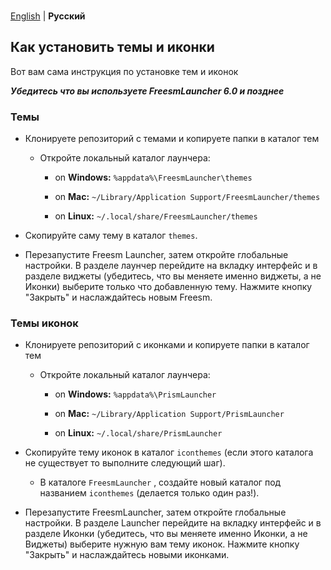   </div>
  
  <br />

  <p>
    <a href="https://github.com/FreesmTeam/Themes/blob/main/documentation.md">English</a> | <strong>Русский</strong><br />
  </p>
  
</div>

## Как установить темы и иконки

Вот вам сама инструкция по установке тем и иконок

**_Убедитесь что вы используете FreesmLauncher 6.0 и позднее_**

### Темы

- Клонируете репозиторий с темами и копируете папки в каталог тем

  - Откройте локальный каталог лаунчера:

    - on **Windows:** `%appdata%\FreesmLauncher\themes`

    - on **Mac:** `~/Library/Application Support/FreesmLauncher/themes`

    - on **Linux:** `~/.local/share/FreesmLauncher/themes`

- Скопируйте саму тему в каталог `themes`.

- Перезапустите Freesm Launcher, затем откройте глобальные настройки. В разделе лаунчер перейдите на вкладку интерфейс и в разделе виджеты (убедитесь, что вы меняете именно виджеты, а не Иконки) выберите только что добавленную тему. Нажмите кнопку "Закрыть" и наслаждайтесь новым Freesm.
### Темы иконок

- Клонируете репозиторий с иконками и копируете папки в каталог тем

  - Откройте локальный каталог лаунчера:

    - on **Windows:** `%appdata%\PrismLauncher`

    - on **Mac:** `~/Library/Application Support/PrismLauncher`

    - on **Linux:** `~/.local/share/PrismLauncher`

- Скопируйте тему иконок в каталог `iconthemes` (если этого каталога не существует то выполните следующий шаг).

  - В каталоге `FreesmLauncher` , создайте новый каталог под названием `iconthemes` (делается только один раз!).

- Перезапустите FreesmLauncher, затем откройте глобальные настройки. В разделе Launcher перейдите на вкладку интерфейс и в разделе Иконки (убедитесь, что вы меняете именно Иконки, а не Виджеты) выберите нужную вам тему иконок. Нажмите кнопку "Закрыть" и наслаждайтесь новыми иконками.

